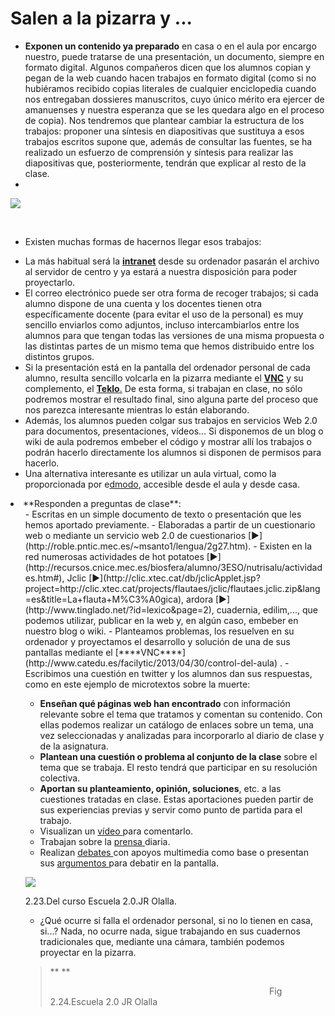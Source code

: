 
# Salen a la pizarra y ...

- **Exponen un contenido ya preparado** en casa o en el aula por encargo nuestro, puede tratarse de una presentación, un documento, siempre en formato digital. Algunos compañeros dicen que los alumnos copian y pegan de la web cuando hacen trabajos en formato digital (como si no hubiéramos recibido copias literales de cualquier enciclopedia cuando nos entregaban dossieres manuscritos, cuyo único mérito era ejercer de amanuenses y nuestra esperanza que se les quedara algo en el proceso de copia). Nos tendremos que plantear cambiar la estructura de los trabajos: proponer una síntesis en diapositivas que sustituya a esos trabajos escritos supone que, además de consultar las fuentes, se ha realizado un esfuerzo de comprensión y síntesis para realizar las diapositivas que, posteriormente, tendrán que explicar al resto de la clase.
- 

![](http://farm5.staticflickr.com/4087/5038864782_218df95860.jpg)

 

- Existen muchas formas de hacernos llegar esos trabajos:

> <ol>
- La más habitual será la ****[intranet](http://www.catedu.es/intranetypupitre/index.php)**** desde su ordenador pasarán el archivo al servidor de centro y ya estará a nuestra disposición para poder proyectarlo.
- El correo electrónico puede ser otra forma de recoger trabajos; si cada alumno dispone de una cuenta y los docentes tienen otra específicamente docente (para evitar el uso de la personal) es muy sencillo enviarlos como adjuntos, incluso intercambiarlos entre los alumnos para que tengan todas las versiones de una misma propuesta o las distintas partes de un mismo tema que hemos distribuido entre los distintos grupos.
- Si la presentación está en la pantalla del ordenador personal de cada alumno, resulta sencillo volcarla en la pizarra mediante el [****VNC****](http://www.catedu.es/facilytic/2013/04/30/control-del-aula) y su complemento, el [****Teklo****.](http://www.catedu.es/facilytic/2013/04/30/control-del-aula) De esta forma, si trabajan en clase, no sólo podremos mostrar el resultado final, sino alguna parte del proceso que nos parezca interesante mientras lo están elaborando.
- Además, los alumnos pueden colgar sus trabajos en servicios Web 2.0 para documentos, presentaciones, vídeos... Si disponemos de un blog o wiki de aula podremos embeber el código y mostrar allí los trabajos o podrán hacerlo directamente los alumnos si disponen de permisos para hacerlo.
- Una alternativa interesante es utilizar un aula virtual, como la proporcionada por e[dmodo](http://www.edmodo.com/), accesible desde el aula y desde casa.
</ol>

<li>**Responden a preguntas de clase**:
<ul>
- Escritas en un simple documento de texto o presentación que les hemos aportado previamente.
- Elaboradas a partir de un cuestionario web o mediante un servicio web 2.0 de cuestionarios [►](http://roble.pntic.mec.es/~msanto1/lengua/2g27.htm).
- Existen en la red numerosas actividades de hot potatoes [►](http://recursos.cnice.mec.es/biosfera/alumno/3ESO/nutrisalu/actividades.htm#), Jclic [►](http://clic.xtec.cat/db/jclicApplet.jsp?project=http://clic.xtec.cat/projects/flautaes/jclic/flautaes.jclic.zip&amp;lang=es&amp;title=La+flauta+M%C3%A0gica), ardora [►](http://www.tinglado.net/?id=lexico&amp;page=2), cuadernia, edilim,..., que podemos utilizar, publicar en la web y, en algún caso, embeber en nuestro blog o wiki.
- Planteamos problemas, los resuelven en su ordenador y proyectamos el desarrollo y solución de una de sus pantallas mediante el [****VNC****](http://www.catedu.es/facilytic/2013/04/30/control-del-aula) .
- Escribimos una cuestión en twitter y los alumnos dan sus respuestas, como en este ejemplo de microtextos sobre la muerte:

- **Enseñan qué páginas web han encontrado** con información relevante sobre el tema que tratamos y comentan su contenido. Con ellas podemos realizar un catálogo de enlaces sobre un tema, una vez seleccionadas y analizadas para incorporarlo al diario de clase y de la asignatura.
- **Plantean una cuestión o problema al conjunto de la clase** sobre el tema que se trabaja. El resto tendrá que participar en su resolución colectiva.
- **Aportan su planteamiento, opinión, soluciones**, etc. a las cuestiones tratadas en clase. Estas aportaciones pueden partir de sus experiencias previas y servir como punto de partida para el trabajo.
- Visualizan un [vídeo ](http://www.catedu.es/arablogs/blog.php?id_blog=1145&amp;id_articulo=47718)para comentarlo.
- Trabajan sobre la [prensa ](http://www.catedu.es/abrapalabra/index.php?option=com_content&amp;task=view&amp;id=157&amp;Itemid=225)diaria.
- Realizan [debates ](http://www.catedu.es/cuaderno_campo/index.php?option=com_content&amp;task=view&amp;id=73&amp;Itemid=119)con apoyos multimedia como base o presentan sus [argumentos ](http://www.catedu.es/abrapalabra/index.php?option=com_content&amp;task=view&amp;id=220&amp;Itemid=304)para debatir en la pantalla.


![](http://www.aularagon.org/Files/UserFiles/File/ESCUELA2.0/tablet3.jpg)

2.23.Del curso Escuela 2.0.JR Olalla.

- ¿Qué ocurre si falla el ordenador personal, si no lo tienen en casa, si...? Nada, no ocurre nada, sigue trabajando en sus cuadernos tradicionales que, mediante una cámara, también podemos proyectar en la pizarra.

> 
<blockquote>** **

                                                                                         Fig 2.24.Escuela 2.0 JR Olalla

